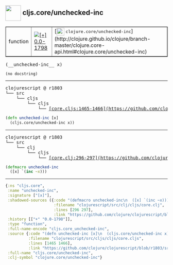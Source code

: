 ## <img width="48px" valign="middle" src="http://i.imgur.com/Hi20huC.png"> cljs.core/unchecked-inc

 <table border="1">
<tr>
<td>function</td>
<td><a href="https://github.com/cljsinfo/api-refs/tree/0.0-1798"><img valign="middle" alt="[+] 0.0-1798" src="https://img.shields.io/badge/+-0.0--1798-lightgrey.svg"></a> </td>
<td>
[<img height="24px" valign="middle" src="http://i.imgur.com/1GjPKvB.png"> <samp>clojure.core/unchecked-inc</samp>](http://clojure.github.io/clojure/branch-master/clojure.core-api.html#clojure.core/unchecked-inc)
</td>
</tr>
</table>

 <samp>
(__unchecked-inc__ x)<br>
</samp>

```
(no docstring)
```

---

 <pre>
clojurescript @ r1803
└── src
    └── cljs
        └── cljs
            └── <ins>[core.cljs:1465-1466](https://github.com/clojure/clojurescript/blob/r1803/src/cljs/cljs/core.cljs#L1465-L1466)</ins>
</pre>

```clj
(defn unchecked-inc [x]
  (cljs.core/unchecked-inc x))
```


---

 <pre>
clojurescript @ r1803
└── src
    └── clj
        └── cljs
            └── <ins>[core.clj:296-297](https://github.com/clojure/clojurescript/blob/r1803/src/clj/cljs/core.clj#L296-L297)</ins>
</pre>

```clj
(defmacro unchecked-inc
  ([x] `(inc ~x)))
```

---

```clj
{:ns "cljs.core",
 :name "unchecked-inc",
 :signature ["[x]"],
 :shadowed-sources ({:code "(defmacro unchecked-inc\n  ([x] `(inc ~x)))",
                     :filename "clojurescript/src/clj/cljs/core.clj",
                     :lines [296 297],
                     :link "https://github.com/clojure/clojurescript/blob/r1803/src/clj/cljs/core.clj#L296-L297"}),
 :history [["+" "0.0-1798"]],
 :type "function",
 :full-name-encode "cljs.core_unchecked-inc",
 :source {:code "(defn unchecked-inc [x]\n  (cljs.core/unchecked-inc x))",
          :filename "clojurescript/src/cljs/cljs/core.cljs",
          :lines [1465 1466],
          :link "https://github.com/clojure/clojurescript/blob/r1803/src/cljs/cljs/core.cljs#L1465-L1466"},
 :full-name "cljs.core/unchecked-inc",
 :clj-symbol "clojure.core/unchecked-inc"}

```
